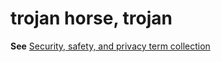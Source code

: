# trojan horse, trojan

**See** [Security, safety, and privacy term collection](https://worldready.cloudapp.net/Styleguide/Read?id=2700&topicid=26894)
